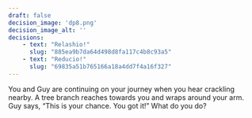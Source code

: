 ```yaml
---
draft: false
decision_image: 'dp8.png'
decision_image_alt: ''
decisions:
    - text: "Relashio!"
      slug: "885ea9b7da64d498d8fa117c4b8c93a5"
    - text: "Reducio!"
      slug: "69835a51b765166a18a4dd7f4a16f327"
---
```

You and Guy are continuing on your journey when you hear crackling nearby. A tree branch reaches towards you and wraps around your arm. Guy says, “This is your chance. You got it!” What do you do? 